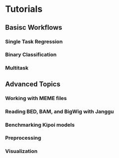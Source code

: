 # Tutorials

## Basisc Workflows

### Single Task Regression

### Binary Classification

### Multitask

## Advanced Topics

### Working with MEME files

### Reading BED, BAM, and BigWig with Janggu

### Benchmarking Kipoi models

### Preprocessing

### Visualization
